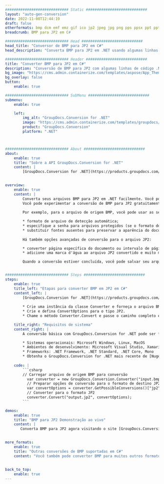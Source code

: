 ```yaml
---
############################# Static ############################
layout: "auto-gen-conversion"
date: 2022-11-08T12:44:19
draft: false
otherformats: bmp dcm emf emz gif ico jp2 jpeg jpg png pps ppsx ppt pptx psb psd svg svgz tga tif tiff webp wmf wmz
breadcrumb: BMP para JP2 em C#

############################# Head ############################
head_title: "Conversor de BMP para JP2 em C#"
head_description: "Converta BMP para JP2 em .NET usando algumas linhas de código. Use a API de conversão de documentos do GroupDocs para converter mais de 160 formatos de arquivo."

############################# Header ############################
title: "Converter BMP para JP2 em C#"
description: "Conversão de BMP para JP2 com algumas linhas de código .NET"
bg_image: "https://cms.admin.containerize.com/templates/aspose/App_Themes/V3/images/bg/header1.png"
bg_overlay: false
button:
    enable: true

############################# SubMenu ############################
submenu:
    enable: true

    left:
        img_alt: "GroupDocs.Conversion for .NET"
        image: "https://cms.admin.containerize.com/templates/groupdocs/images/product-logos/90x90-noborder/groupdocs-conversion-net.png"
        product: "GroupDocs.Conversion"
        platform: ".NET"



############################# About ############################
about:
    enable: true
    title: "Sobre a API GroupDocs.Conversion for .NET"
    content: |
        [GroupDocs.Conversion for .NET](https://products.groupdocs.com/conversion/net/) pode ser usado para converter Microsoft Word, Excel, PowerPoint, PDF, Visio e outros formatos. GroupDocs.Conversion é uma API independente que é adequada para sistemas internos e de back-end onde é necessário alto desempenho. Não depende de nenhum software como Microsoft ou Open Office.
    

overview:
    enable: true
    content: |
        Converta seus arquivos BMP para JP2 em .NET facilmente. Você pode usar apenas algumas linhas de código C# em qualquer plataforma de sua escolha, como - Windows, Linux, macOS.
        Você pode experimentar a conversão de BMP para JP2 gratuitamente e avaliar a qualidade dos resultados da conversão. Juntamente com cenários de conversão de arquivo simples, você pode tentar opções mais avançadas para carregar o arquivo de origem BMP e para salvar o resultado de saída JP2. 
        
        Por exemplo, para o arquivo de origem BMP, você pode usar as seguintes opções de carregamento:

        * formato de arquivo de detecção automática;
        * especifique a senha para arquivos protegidos (se o formato de arquivo suportar);
        * substituir fontes ausentes para preservar a aparência do documento.
        
        Há também opções avançadas de conversão para o arquivo JP2:

        * converter página específica do documento ou intervalo de páginas;
        * adicione uma marca d'água ao arquivo JP2 convertido e muito mais.

        Quando a conversão estiver concluída, você pode salvar seu arquivo JP2 no caminho do arquivo local ou em qualquer armazenamento de terceiros, como FTP, Amazon S3, Google Drive, Dropbox etc. Observe - para converter BMP para {{ TO}} não há necessidade de nenhum software adicional instalado - como MS Office, Open Office, Adobe Acrobat Reader etc.


############################# Steps ############################
steps:
    enable: true
    title_left: "Etapas para converter BMP em JP2 em C#"
    content_left: |
        [GroupDocs.Conversion for .NET](https://products.groupdocs.com/conversion/net/) torna mais fácil para os desenvolvedores converter um arquivo BMP para JP2 com algumas linhas de código.
        
        * Crie uma instância da classe Converter e forneça o arquivo BMP com o caminho completo
        * Crie e defina ConvertOptions para o tipo JP2.
        * Chame o método Converter.Convert e passe o caminho completo e o formato (JP2) como parâmetro

    title_right: "Requisitos de sistema"
    content_right: |
        A conversão básica com GroupDocs.Conversion for .NET pode ser feita em apenas algumas etapas simples. Nossas APIs são suportadas em todas as principais plataformas e sistemas operacionais. Antes de executar o código abaixo, certifique-se de ter os seguintes pré-requisitos instalados em seu sistema.

        * Sistemas operacionais: Microsoft Windows, Linux, MacOS
        * Ambientes de desenvolvimento: Microsoft Visual Studio, Xamarin, MonoDevelop
        * Frameworks: .NET Framework, .NET Standard, .NET Core, Mono
        * Obtenha o GroupDocs.Conversion for .NET mais recente de [Nuget](https://www.nuget.org/packages/groupdocs.conversion)
         
    code: |
        ```csharp    
        // Carregar arquivo de origem BMP para conversão
          var converter = new GroupDocs.Conversion.Converter("input.bmp");
          // Preparar opções de conversão para o formato de destino JP2
          var convertOptions = converter.GetPossibleConversions()["jp2"].ConvertOptions;
          // Converter para o formato JP2
          converter.Convert("output.jp2", convertOptions);
        ```

demos:
    enable: true
    title: "BMP para JP2 Demonstração ao vivo"
    content: |
       Converta BMP para JP2 agora visitando o site [GroupDocs.Conversion App](https://products.groupdocs.app/conversion/family). A demonstração online tem as seguintes vantagens
          

more_formats:
    enable: true
    title: "Outras conversões de BMP suportadas em C#"
    content: "Você também pode converter BMP para muitos outros formatos de arquivo. Por favor, veja a lista abaixo."
       
       
back_to_top:
    enable: true
---
```

